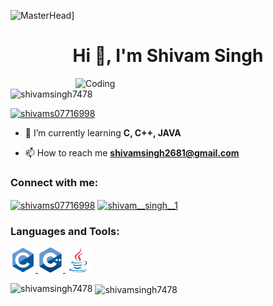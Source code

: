 ![MasterHead](https://1.bp.blogspot.com/-7A4WynwLsMw/XbBpCXG8fHI/AAAAAAAAMt4/uOa1bpLskYgrwGbllhSu2SDj_Mig8SXJQCLcBGAsYHQ/s1600/2000_600px.gif)]
<h1 align="center">Hi 👋, I'm Shivam Singh</h1>
<img align="right" alt="Coding" width="400" src="https://camo.githubusercontent.com/e278cbf655da98c004011927c9b4ef9ace0e73c9b8a41892b778bbe03c045379/68747470733a2f2f637373706f696e743130312e636f6d2f77702d636f6e74656e742f75706c6f6164732f323032302f31302f446576656c6f7065722d6f6e2d6c6170746f702e676966">

<p align="left"> <img src="https://komarev.com/ghpvc/?username=shivamsingh7478&label=Profile%20views&color=0e75b6&style=flat" alt="shivamsingh7478" /> </p>

<p align="left"> <a href="https://twitter.com/shivams07716998" target="blank"><img src="https://img.shields.io/twitter/follow/shivams07716998?logo=twitter&style=for-the-badge" alt="shivams07716998" /></a> </p>

- 🌱 I’m currently learning **C, C++, JAVA**

- 📫 How to reach me **shivamsingh2681@gmail.com**

<h3 align="left">Connect with me:</h3>
<p align="left">
<a href="https://twitter.com/shivams07716998" target="blank"><img align="center" src="https://raw.githubusercontent.com/rahuldkjain/github-profile-readme-generator/master/src/images/icons/Social/twitter.svg" alt="shivams07716998" height="30" width="40" /></a>
<a href="https://instagram.com/shivam__singh__1" target="blank"><img align="center" src="https://raw.githubusercontent.com/rahuldkjain/github-profile-readme-generator/master/src/images/icons/Social/instagram.svg" alt="shivam__singh__1" height="30" width="40" /></a>
</p>

<h3 align="left">Languages and Tools:</h3>
<p align="left"> <a href="https://www.cprogramming.com/" target="_blank" rel="noreferrer"> <img src="https://raw.githubusercontent.com/devicons/devicon/master/icons/c/c-original.svg" alt="c" width="40" height="40"/> </a> <a href="https://www.w3schools.com/cpp/" target="_blank" rel="noreferrer"> <img src="https://raw.githubusercontent.com/devicons/devicon/master/icons/cplusplus/cplusplus-original.svg" alt="cplusplus" width="40" height="40"/> </a> <a href="https://www.java.com" target="_blank" rel="noreferrer"> <img src="https://raw.githubusercontent.com/devicons/devicon/master/icons/java/java-original.svg" alt="java" width="40" height="40"/> </a> </p>

<p><img align="left" src="https://github-readme-stats.vercel.app/api/top-langs?username=shivamsingh7478&show_icons=true&locale=en&layout=compact" alt="shivamsingh7478" /></p>

<p>&nbsp;<img align="center" src="https://github-readme-stats.vercel.app/api?username=shivamsingh7478&show_icons=true&locale=en" alt="shivamsingh7478" /></p>
